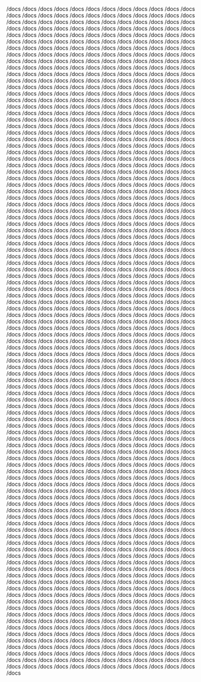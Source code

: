 /docs
/docs
/docs
/docs
/docs
/docs
/docs
/docs
/docs
/docs
/docs
/docs
/docs
/docs
/docs
/docs
/docs
/docs
/docs
/docs
/docs
/docs
/docs
/docs
/docs
/docs
/docs
/docs
/docs
/docs
/docs
/docs
/docs
/docs
/docs
/docs
/docs
/docs
/docs
/docs
/docs
/docs
/docs
/docs
/docs
/docs
/docs
/docs
/docs
/docs
/docs
/docs
/docs
/docs
/docs
/docs
/docs
/docs
/docs
/docs
/docs
/docs
/docs
/docs
/docs
/docs
/docs
/docs
/docs
/docs
/docs
/docs
/docs
/docs
/docs
/docs
/docs
/docs
/docs
/docs
/docs
/docs
/docs
/docs
/docs
/docs
/docs
/docs
/docs
/docs
/docs
/docs
/docs
/docs
/docs
/docs
/docs
/docs
/docs
/docs
/docs
/docs
/docs
/docs
/docs
/docs
/docs
/docs
/docs
/docs
/docs
/docs
/docs
/docs
/docs
/docs
/docs
/docs
/docs
/docs
/docs
/docs
/docs
/docs
/docs
/docs
/docs
/docs
/docs
/docs
/docs
/docs
/docs
/docs
/docs
/docs
/docs
/docs
/docs
/docs
/docs
/docs
/docs
/docs
/docs
/docs
/docs
/docs
/docs
/docs
/docs
/docs
/docs
/docs
/docs
/docs
/docs
/docs
/docs
/docs
/docs
/docs
/docs
/docs
/docs
/docs
/docs
/docs
/docs
/docs
/docs
/docs
/docs
/docs
/docs
/docs
/docs
/docs
/docs
/docs
/docs
/docs
/docs
/docs
/docs
/docs
/docs
/docs
/docs
/docs
/docs
/docs
/docs
/docs
/docs
/docs
/docs
/docs
/docs
/docs
/docs
/docs
/docs
/docs
/docs
/docs
/docs
/docs
/docs
/docs
/docs
/docs
/docs
/docs
/docs
/docs
/docs
/docs
/docs
/docs
/docs
/docs
/docs
/docs
/docs
/docs
/docs
/docs
/docs
/docs
/docs
/docs
/docs
/docs
/docs
/docs
/docs
/docs
/docs
/docs
/docs
/docs
/docs
/docs
/docs
/docs
/docs
/docs
/docs
/docs
/docs
/docs
/docs
/docs
/docs
/docs
/docs
/docs
/docs
/docs
/docs
/docs
/docs
/docs
/docs
/docs
/docs
/docs
/docs
/docs
/docs
/docs
/docs
/docs
/docs
/docs
/docs
/docs
/docs
/docs
/docs
/docs
/docs
/docs
/docs
/docs
/docs
/docs
/docs
/docs
/docs
/docs
/docs
/docs
/docs
/docs
/docs
/docs
/docs
/docs
/docs
/docs
/docs
/docs
/docs
/docs
/docs
/docs
/docs
/docs
/docs
/docs
/docs
/docs
/docs
/docs
/docs
/docs
/docs
/docs
/docs
/docs
/docs
/docs
/docs
/docs
/docs
/docs
/docs
/docs
/docs
/docs
/docs
/docs
/docs
/docs
/docs
/docs
/docs
/docs
/docs
/docs
/docs
/docs
/docs
/docs
/docs
/docs
/docs
/docs
/docs
/docs
/docs
/docs
/docs
/docs
/docs
/docs
/docs
/docs
/docs
/docs
/docs
/docs
/docs
/docs
/docs
/docs
/docs
/docs
/docs
/docs
/docs
/docs
/docs
/docs
/docs
/docs
/docs
/docs
/docs
/docs
/docs
/docs
/docs
/docs
/docs
/docs
/docs
/docs
/docs
/docs
/docs
/docs
/docs
/docs
/docs
/docs
/docs
/docs
/docs
/docs
/docs
/docs
/docs
/docs
/docs
/docs
/docs
/docs
/docs
/docs
/docs
/docs
/docs
/docs
/docs
/docs
/docs
/docs
/docs
/docs
/docs
/docs
/docs
/docs
/docs
/docs
/docs
/docs
/docs
/docs
/docs
/docs
/docs
/docs
/docs
/docs
/docs
/docs
/docs
/docs
/docs
/docs
/docs
/docs
/docs
/docs
/docs
/docs
/docs
/docs
/docs
/docs
/docs
/docs
/docs
/docs
/docs
/docs
/docs
/docs
/docs
/docs
/docs
/docs
/docs
/docs
/docs
/docs
/docs
/docs
/docs
/docs
/docs
/docs
/docs
/docs
/docs
/docs
/docs
/docs
/docs
/docs
/docs
/docs
/docs
/docs
/docs
/docs
/docs
/docs
/docs
/docs
/docs
/docs
/docs
/docs
/docs
/docs
/docs
/docs
/docs
/docs
/docs
/docs
/docs
/docs
/docs
/docs
/docs
/docs
/docs
/docs
/docs
/docs
/docs
/docs
/docs
/docs
/docs
/docs
/docs
/docs
/docs
/docs
/docs
/docs
/docs
/docs
/docs
/docs
/docs
/docs
/docs
/docs
/docs
/docs
/docs
/docs
/docs
/docs
/docs
/docs
/docs
/docs
/docs
/docs
/docs
/docs
/docs
/docs
/docs
/docs
/docs
/docs
/docs
/docs
/docs
/docs
/docs
/docs
/docs
/docs
/docs
/docs
/docs
/docs
/docs
/docs
/docs
/docs
/docs
/docs
/docs
/docs
/docs
/docs
/docs
/docs
/docs
/docs
/docs
/docs
/docs
/docs
/docs
/docs
/docs
/docs
/docs
/docs
/docs
/docs
/docs
/docs
/docs
/docs
/docs
/docs
/docs
/docs
/docs
/docs
/docs
/docs
/docs
/docs
/docs
/docs
/docs
/docs
/docs
/docs
/docs
/docs
/docs
/docs
/docs
/docs
/docs
/docs
/docs
/docs
/docs
/docs
/docs
/docs
/docs
/docs
/docs
/docs
/docs
/docs
/docs
/docs
/docs
/docs
/docs
/docs
/docs
/docs
/docs
/docs
/docs
/docs
/docs
/docs
/docs
/docs
/docs
/docs
/docs
/docs
/docs
/docs
/docs
/docs
/docs
/docs
/docs
/docs
/docs
/docs
/docs
/docs
/docs
/docs
/docs
/docs
/docs
/docs
/docs
/docs
/docs
/docs
/docs
/docs
/docs
/docs
/docs
/docs
/docs
/docs
/docs
/docs
/docs
/docs
/docs
/docs
/docs
/docs
/docs
/docs
/docs
/docs
/docs
/docs
/docs
/docs
/docs
/docs
/docs
/docs
/docs
/docs
/docs
/docs
/docs
/docs
/docs
/docs
/docs
/docs
/docs
/docs
/docs
/docs
/docs
/docs
/docs
/docs
/docs
/docs
/docs
/docs
/docs
/docs
/docs
/docs
/docs
/docs
/docs
/docs
/docs
/docs
/docs
/docs
/docs
/docs
/docs
/docs
/docs
/docs
/docs
/docs
/docs
/docs
/docs
/docs
/docs
/docs
/docs
/docs
/docs
/docs
/docs
/docs
/docs
/docs
/docs
/docs
/docs
/docs
/docs
/docs
/docs
/docs
/docs
/docs
/docs
/docs
/docs
/docs
/docs
/docs
/docs
/docs
/docs
/docs
/docs
/docs
/docs
/docs
/docs
/docs
/docs
/docs
/docs
/docs
/docs
/docs
/docs
/docs
/docs
/docs
/docs
/docs
/docs
/docs
/docs
/docs
/docs
/docs
/docs
/docs
/docs
/docs
/docs
/docs
/docs
/docs
/docs
/docs
/docs
/docs
/docs
/docs
/docs
/docs
/docs
/docs
/docs
/docs
/docs
/docs
/docs
/docs
/docs
/docs
/docs
/docs
/docs
/docs
/docs
/docs
/docs
/docs
/docs
/docs
/docs
/docs
/docs
/docs
/docs
/docs
/docs
/docs
/docs
/docs
/docs
/docs
/docs
/docs
/docs
/docs
/docs
/docs
/docs
/docs
/docs
/docs
/docs
/docs
/docs
/docs
/docs
/docs
/docs
/docs
/docs
/docs
/docs
/docs
/docs
/docs
/docs
/docs
/docs
/docs
/docs
/docs
/docs
/docs
/docs
/docs
/docs
/docs
/docs
/docs
/docs
/docs
/docs
/docs
/docs
/docs
/docs
/docs
/docs
/docs
/docs
/docs
/docs
/docs
/docs
/docs
/docs
/docs
/docs
/docs
/docs
/docs
/docs
/docs
/docs
/docs
/docs
/docs
/docs
/docs
/docs
/docs
/docs
/docs
/docs
/docs
/docs
/docs
/docs
/docs
/docs
/docs
/docs
/docs
/docs
/docs
/docs
/docs
/docs
/docs
/docs
/docs
/docs
/docs
/docs
/docs
/docs
/docs
/docs
/docs
/docs
/docs
/docs
/docs
/docs
/docs
/docs
/docs
/docs
/docs
/docs
/docs
/docs
/docs
/docs
/docs
/docs
/docs
/docs
/docs
/docs
/docs
/docs
/docs
/docs
/docs
/docs
/docs
/docs
/docs
/docs
/docs
/docs
/docs
/docs
/docs
/docs
/docs
/docs
/docs
/docs
/docs
/docs
/docs
/docs
/docs
/docs
/docs
/docs
/docs
/docs
/docs
/docs
/docs
/docs
/docs
/docs
/docs
/docs
/docs
/docs
/docs
/docs
/docs
/docs
/docs
/docs
/docs
/docs
/docs
/docs
/docs
/docs
/docs
/docs
/docs
/docs
/docs
/docs
/docs
/docs
/docs
/docs
/docs
/docs
/docs
/docs
/docs
/docs
/docs
/docs
/docs
/docs
/docs
/docs
/docs
/docs
/docs
/docs
/docs
/docs
/docs
/docs
/docs
/docs
/docs
/docs
/docs
/docs
/docs
/docs
/docs
/docs
/docs
/docs
/docs
/docs
/docs
/docs
/docs
/docs
/docs
/docs
/docs
/docs
/docs
/docs
/docs
/docs
/docs
/docs
/docs
/docs
/docs
/docs
/docs
/docs
/docs
/docs
/docs
/docs
/docs
/docs
/docs
/docs
/docs
/docs
/docs
/docs
/docs
/docs
/docs
/docs
/docs
/docs
/docs
/docs
/docs
/docs
/docs
/docs
/docs
/docs
/docs
/docs
/docs
/docs
/docs
/docs
/docs
/docs
/docs
/docs
/docs
/docs
/docs
/docs
/docs
/docs
/docs
/docs
/docs
/docs
/docs
/docs
/docs
/docs
/docs
/docs
/docs
/docs
/docs
/docs
/docs
/docs
/docs
/docs
/docs
/docs
/docs
/docs
/docs
/docs
/docs
/docs
/docs
/docs
/docs
/docs
/docs
/docs
/docs
/docs
/docs
/docs
/docs
/docs
/docs
/docs
/docs
/docs
/docs
/docs
/docs
/docs
/docs
/docs
/docs
/docs
/docs
/docs
/docs
/docs
/docs
/docs
/docs
/docs
/docs
/docs
/docs
/docs
/docs
/docs
/docs
/docs
/docs
/docs
/docs
/docs
/docs
/docs
/docs
/docs
/docs
/docs
/docs
/docs
/docs
/docs
/docs
/docs
/docs
/docs
/docs
/docs
/docs
/docs
/docs
/docs
/docs
/docs
/docs
/docs
/docs
/docs
